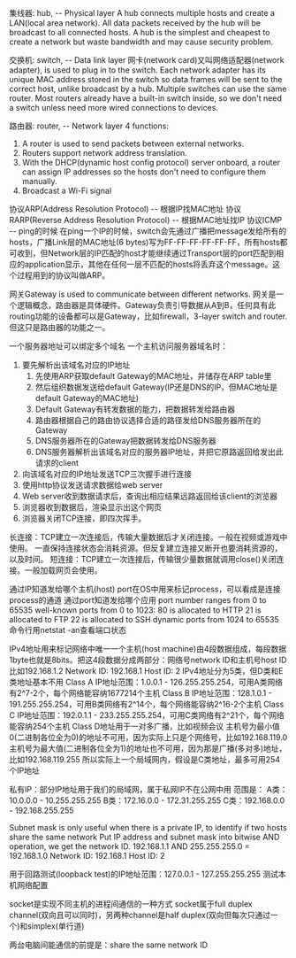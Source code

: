 集线器: hub, -- Physical layer
A hub connects multiple hosts and create a LAN(local area network). All data packets received by the hub will be broadcast to all connected hosts. A hub is the simplest and cheapest to create a network but waste bandwidth and may cause security problem.

交换机: switch, -- Data link layer
网卡(network card)又叫网络适配器(network adapter), is used to plug in to the switch. Each network adapter has its unique MAC address stored in the switch so data frames will be sent to the correct host, unlike broadcast by a hub. Multiple switches can use the same router. Most routers already have a built-in switch inside, so we don't need a switch unless need more wired connections to devices.

路由器: router, -- Network layer
4 functions:
1. A router is used to send packets between external networks. 
2. Routers support network address translation. 
3. With the DHCP(dynamic host config protocol) server onboard, a router can assign IP addresses so the hosts don't need to configure them manually.
4. Broadcast a Wi-Fi signal

协议ARP(Address Resolution Protocol) -- 根据IP找MAC地址
协议RARP(Reverse Address Resolution Protocol) -- 根据MAC地址找IP
协议ICMP -- ping的时候
在ping一个IP的时候，switch会先通过广播把message发给所有的hosts，广播Link层的MAC地址(6 bytes)写为FF-FF-FF-FF-FF-FF，所有hosts都可收到，但Network层的IP匹配的host才能继续通过Transport层的port匹配到相应的application显示，其他在任何一层不匹配的hosts将丢弃这个message。这个过程用到的协议叫做ARP。

网关Gateway is used to communicate between different networks. 网关是一个逻辑概念，路由器是具体硬件。Gateway负责引导数据从A到B，任何具有此routing功能的设备都可以是Gateway，比如firewall，3-layer switch and router. 但这只是路由器的功能之一。

一个服务器地址可以绑定多个域名
一个主机访问服务器域名时：
1. 要先解析出该域名对应的IP地址
    1. 先使用ARP获取default Gateway的MAC地址，并储存在ARP table里
    2. 然后组织数据发送给default Gateway(IP还是DNS的IP，但MAC地址是default Gateway的MAC地址)
    3. Default Gateway有转发数据的能力，把数据转发给路由器
    4. 路由器根据自己的路由协议选择合适的路径发给DNS服务器所在的Gateway
    5. DNS服务器所在的Gateway把数据转发给DNS服务器
    6. DNS服务器解析出该域名对应的服务器IP地址，并把它原路返回给发出此请求的client
2. 向该域名对应的IP地址发送TCP三次握手进行连接
3. 使用http协议发送请求数据给web server
4. Web server收到数据请求后，查询出相应结果远路返回给该client的浏览器
5. 浏览器收到数据后，渲染显示出这个网页
6. 浏览器关闭TCP连接，即四次挥手。

长连接：TCP建立一次连接后，传输大量数据后才关闭连接。一般在视频或游戏中使用。
一直保持连接状态会消耗资源。但反复建立连接又断开也要消耗资源的，以及时间。
短连接：TCP建立一次连接后，传输很少量数据就调用close()关闭连接。一般加载网页会使用。


通过IP知道发给哪个主机(host)
port在OS中用来标记process，可以看成是连接process的通道
通过port知道发给哪个应用
port number ranges from 0 to 65535
well-known ports from 0 to 1023:
80 is allocated to HTTP
21 is allocated to FTP
22 is allocated to SSH
dynamic ports from 1024 to 65535
命令行用netstat -an查看端口状态


IPv4地址用来标记网络中唯一一个主机(host machine)由4段数据组成，每段数据1byte也就是8bits。把这4段数据分成两部分：网络号network ID和主机号host ID
比如192.168.1.2 Network ID: 192.168.1 Host ID: 2
IPv4地址分为5类，但D类和E类地址基本不用
Class A IP地址范围：1.0.0.1 - 126.255.255.254，可用A类网络有2^7-2个，每个网络能容纳1677214个主机
Class B IP地址范围：128.1.0.1 - 191.255.255.254，可用B类网络有2^14个，每个网络能容纳2^16-2个主机
Class C IP地址范围：192.0.1.1 - 233.255.255.254，可用C类网络有2^21个，每个网络能容纳254个主机
Class D地址用于一对多广播，比如视频会议
主机号为最小值0(二进制各位全为0)的地址不可用，因为实际上只是个网络号，比如192.168.119.0
主机号为最大值(二进制各位全为1)的地址也不可用，因为那是广播(多对多)地址，比如192.168.119.255
所以实际上一个局域网内，假设是C类地址，最多可用254个IP地址

私有IP：部分IP地址用于我们的局域网，属于私网IP不在公网中用
范围是：
A类：10.0.0.0 - 10.255.255.255
B类：172.16.0.0 - 172.31.255.255
C类：192.168.0.0 - 192.168.255.255

Subnet mask is only useful when there is a private IP, to identify if two hosts share the same network
Put IP address and subnet mask into bitwise AND operation, we get the network ID.
192.168.1.1 AND 255.255.255.0 = 192.168.1.0 Network ID: 192.168.1 Host ID: 2

用于回路测试(loopback test)的IP地址范围：127.0.0.1 - 127.255.255.255 测试本机网络配置


socket是实现不同主机的进程间通信的一种方式
socket属于full duplex channel(双向且可以同时)，另两种channel是half duplex(双向但每次只通过一个)和simplex(单行道)

两台电脑间能通信的前提是：share the same network ID